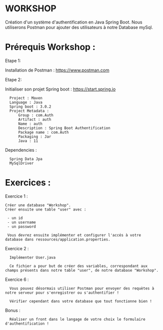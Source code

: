 # WORKSHOP

Création d'un système d'authentification en Java Spring Boot.
Nous utiliserons Postman pour ajouter des utilisateurs à notre Database mySql.


# Prérequis Workshop :

Etape 1:

  Installation de Postman : https://www.postman.com

Etape 2:
  
  Initialiser son projet Spring boot : https://start.spring.io
      
      Project : Maven
      Language : Java
      Spring boot : 3.0.2
      Project Metadata :
          Group : com.Auth
          Artifact : auth
          Name : auth
          Description : Spring Boot Authentification
          Package name : com.Auth
          Packaging : Jar
          Java : 11
          
  Dependencies :
  
      Spring Data Jpa
      MySqlDriver

 
 # Exercices :
 
 
 Exercice 1 :
 
    Créer une database "Workshop".
    Créer ensuite une table "user" avec :
     
     - un id
     - un username
     - un password 
     
     Vous devrez ensuite implémenter et configurer l'accés à votre database dans ressources/application.properties.
     
  Exercice 2 :
 
      Implémenter User.java
      
      Ce fichier a pour but de créer des variables, correspondant aux champs présents dans notre table "user", de notre database "Workshop".
  

      
     
      
  Exercice 6 :
  
      Vous pouvez désormais utiliser Postman pour envoyer des requètes à notre serveur pour s'enregistrer ou s'authentifier !
      
      Vérifier cependant dans votre database que tout fonctionne bien !
      
  
  Bonus :
  
      Réaliser un front dans le langage de votre choix le formulaire d'authentification !
      
    
      
      
       
  
 
